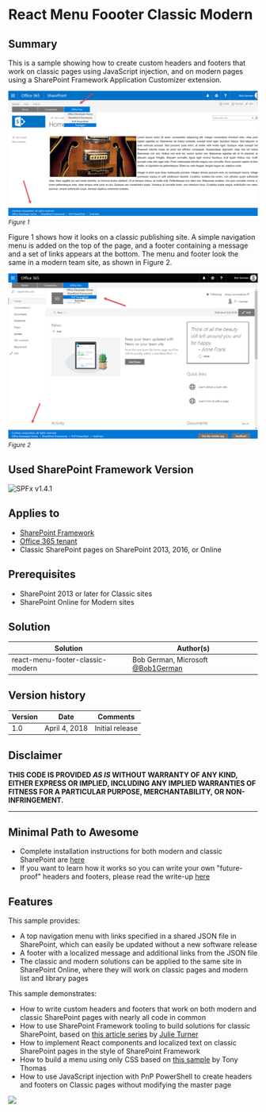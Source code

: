 # React Menu Foooter Classic Modern

## Summary
This is a sample showing how to create custom headers and footers that work on classic pages using JavaScript injection, and on modern pages using a SharePoint Framework Application Customizer extension. 

![Classic full screen](./Documentation/images/ClassicFullHeaderFooter.png "Classic full screen")
<br /><small style="font-style: italic">Figure 1</small>

Figure 1 shows how it looks on a classic publishing site. A simple navigation menu is added on the top of the page, and a footer containing a message and a set of links appears at the bottom.
The menu and footer look the same in a modern team site, as shown in Figure 2. 

![Modern full screen](./Documentation/images/ModernFullHeaderFooter.png "Modern full screen")
<br /><small style="font-style: italic">Figure 2</small>

## Used SharePoint Framework Version 
![SPFx v1.4.1](https://img.shields.io/badge/SPFx-1.4.1-green.svg)

## Applies to

* [SharePoint Framework](https://dev.office.com/sharepoint)
* [Office 365 tenant](https://dev.office.com/sharepoint/docs/spfx/set-up-your-development-environment)
* Classic SharePoint pages on SharePoint 2013, 2016, or Online

## Prerequisites
 
* SharePoint 2013 or later for Classic sites
* SharePoint Online for Modern sites

## Solution

Solution|Author(s)
--------|---------
react-menu-footer-classic-modern | Bob German, Microsoft [@Bob1German](https://twitter.com/bob1german)

## Version history

Version|Date|Comments
-------|----|--------
1.0|April 4, 2018|Initial release

## Disclaimer
**THIS CODE IS PROVIDED *AS IS* WITHOUT WARRANTY OF ANY KIND, EITHER EXPRESS OR IMPLIED, INCLUDING ANY IMPLIED WARRANTIES OF FITNESS FOR A PARTICULAR PURPOSE, MERCHANTABILITY, OR NON-INFRINGEMENT.**

---

## Minimal Path to Awesome

* Complete installation instructions for both modern and classic SharePoint are [here](./Documentation/Install.md)
* If you want to learn how it works so you can write your own "future-proof" headers and footers, please read the write-up [here](./Documentation/Article.md)

## Features

This sample provides:

* A top navigation menu with links specified in a shared JSON file in SharePoint, which can easily be updated without a new software release
* A footer with a localized message and additional links from the JSON file
* The classic and modern solutions can be applied to the same site in SharePoint Online, where they will work on classic pages and modern list and library pages

This sample demonstrates:

 * How to write custom headers and footers that work on both modern and classic SharePoint pages with nearly all code in common
 * How to use SharePoint Framework tooling to build solutions for classic SharePoint, based on [this article series](http://julieturner.net/2018/01/conquer-your-dev-toolchain-in-classic-sharepoint-part-1/) by [Julie Turner](https://twitter.com/jfj1997)
 * How to implement React components and localized text on classic SharePoint pages in the style of SharePoint Framework
 * How to build a menu using only CSS based on [this sample](https://medialoot.com/blog/how-to-create-a-responsive-navigation-menu-using-only-css) by Tony Thomas
 * How to use JavaScript injection with PnP PowerShell to create headers and footers on Classic pages without modifying the master page



<img src="https://telemetry.sharepointpnp.com/sp-dev-fx-extensions/samples/react-menu-footer-classic-modern" />

